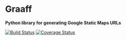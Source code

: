 # Graaff
**Python library for generating Google Static Maps URLs**

[![Build Status](https://travis-ci.org/ethanal/graaff.svg)](https://travis-ci.org/ethanal/graaff)
[![Coverage Status](https://img.shields.io/coveralls/ethanal/graaff.svg)](https://coveralls.io/r/ethanal/graaff)

